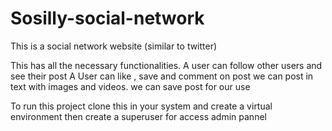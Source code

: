 # Sosilly-social-network
This is a social network website (similar to twitter)

This has all the necessary functionalities.
A user can follow other users and see their post
A User can like , save and comment on post
we can post in text with images and videos.
we can save post for our use



To run this project 
clone this in your system  and create a virtual environment then create a superuser for access admin pannel

